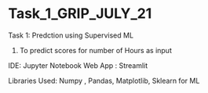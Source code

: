 # Task_1_GRIP_JULY_21

Task 1: Predction using Supervised ML
1) To predict scores for number of Hours as input

IDE: Jupyter Notebook
Web App : Streamlit

Libraries Used: Numpy , Pandas, Matplotlib, Sklearn for ML
